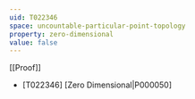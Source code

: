 ```yaml
---
uid: T022346
space: uncountable-particular-point-topology
property: zero-dimensional
value: false
---
```

[[Proof]]

* [T022346] [Zero Dimensional|P000050]

